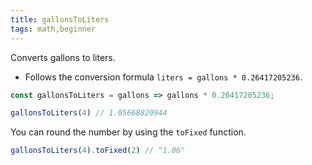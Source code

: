 ```yaml
---
title: gallonsToLiters
tags: math,beginner
---
```


Converts gallons to liters.

- Follows the conversion formula `liters = gallons * 0.26417205236`.

```js
const gallonsToLiters = gallons => gallons * 0.26417205236;
```

```js
gallonsToLiters(4) // 1.05668820944
```

You can round the number by using the `toFixed` function.

```js
gallonsToLiters(4).toFixed(2) // "1.06"
```